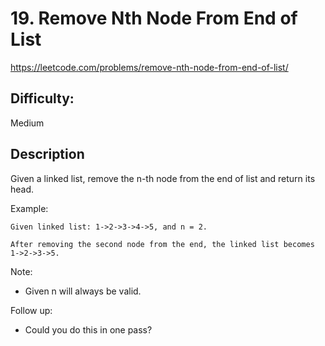 # 19. Remove Nth Node From End of List

https://leetcode.com/problems/remove-nth-node-from-end-of-list/

## Difficulty:

Medium

## Description

Given a linked list, remove the n-th node from the end of list and return its head.

Example:
```
Given linked list: 1->2->3->4->5, and n = 2.

After removing the second node from the end, the linked list becomes 1->2->3->5.
```

Note:
- Given n will always be valid.

Follow up:
- Could you do this in one pass?